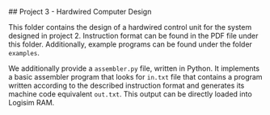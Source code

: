 ## Project 3 - Hardwired Computer Design

This folder contains the design of a hardwired control unit for the system designed in project 2. Instruction format can be found in the PDF file under this folder. Additionally, example programs can be found under the folder `examples`. 

We additionally provide a `assembler.py` file, written in Python. It implements a basic assembler program that looks for `in.txt` file that contains a program written according to the described instruction format and generates its machine code equivalent `out.txt`. This output can be directly loaded into Logisim RAM. 